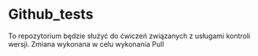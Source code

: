 # Github_tests

To repozytorium będzie służyć do ćwiczeń związanych z usługami kontroli wersji.
Zmiana wykonana w celu wykonania Pull
